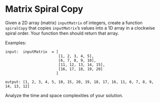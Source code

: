 # Matrix Spiral Copy

Given a 2D array (matrix) `inputMatrix` of integers, create a function
`spiralCopy` that copies `inputMatrix`’s values into a 1D array in a clockwise
spiral order. Your function then should return that array.

Examples:

```
input:  inputMatrix  = [
                        [1, 2, 3, 4, 5],
                        [6, 7, 8, 9, 10],
                        [11, 12, 13, 14, 15],
                        [16, 17, 18, 19, 20]
                       ]

output: [1, 2, 3, 4, 5, 10, 15, 20, 19, 18, 17, 16, 11, 6, 7, 8, 9, 14, 13, 12]
```

Analyze the time and space complexities of your solution.
